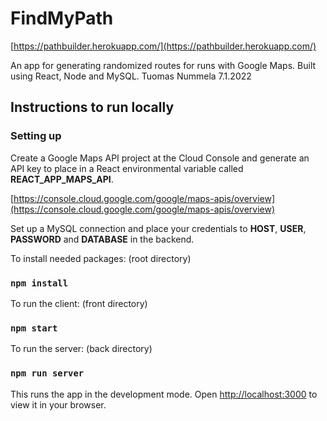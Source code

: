 # FindMyPath

[https://pathbuilder.herokuapp.com/](https://pathbuilder.herokuapp.com/)

An app for generating randomized routes for runs with Google Maps. Built using React, Node and MySQL. Tuomas Nummela 7.1.2022

## Instructions to run locally

### Setting up

Create a Google Maps API project at the Cloud Console and generate an API key to place in a React environmental variable called **REACT_APP_MAPS_API**.

[https://console.cloud.google.com/google/maps-apis/overview](https://console.cloud.google.com/google/maps-apis/overview)

Set up a MySQL connection and place your credentials to **HOST**, **USER**, **PASSWORD** and **DATABASE** in the backend.

To install needed packages: (root directory)

### `npm install`

To run the client: (front directory)

### `npm start`

To run the server: (back directory)

### `npm run server`

This runs the app in the development mode.
Open [http://localhost:3000](http://localhost:3000) to view it in your browser.
